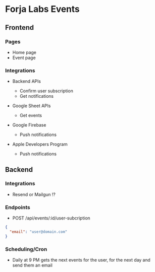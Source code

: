 # Forja Labs Events

## Frontend

### Pages

- Home page
- Event page

### Integrations

- Backend APIs
  - Confirm user subscription
  - Get notifications

- Google Sheet APIs
  - Get events

- Google Firebase
  - Push notifications

- Apple Developers Program
  - Push notifications

## Backend

### Integrations

- Resend or Mailgun !?

### Endpoints

- POST /api/events/:id/user-subcription
```json
{
  "email": "user@domain.com"
}
```

### Scheduling/Cron

- Daily at 9 PM gets the next events for the user, for the next day and send them an email
